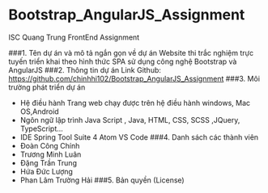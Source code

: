 # Bootstrap_AngularJS_Assignment
ISC Quang Trung FrontEnd Assignment

###1. Tên dự án và mô tả ngắn gọn về dự án
Website thi trắc nghiệm trực tuyến triển khai theo hình thức SPA sử dụng công nghệ Bootstrap và AngularJS
###2. Thông tin dự án
Link Github: https://github.com/chinhhi102/Bootstrap_AngularJS_Assignment
###3. Môi trường phát triển dự án
- Hệ điều hành
Trang web chạy được trên hệ điều hành windows, Mac OS,Android
- Ngôn ngữ lập trình
Java Script , Java, HTML, CSS, SCSS ,JQuery, TypeScript...
- IDE
Spring Tool Suite 4
Atom
VS Code
###4. Danh sách các thành viên
- Đoàn Công Chính
- Trương Minh Luân
- Đặng Trần Trung
- Hứa Đức Lượng
- Phan Lâm Trường Hải
###5. Bản quyền (License)
